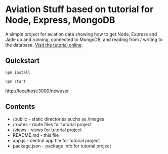 # Aviation Stuff based on tutorial for Node, Express, MongoDB

A simple project for aviation data showing how to get Node, Express and Jade up and running, connected to MongoDB, and reading from / writing to the database. [Visit the tutorial online](http://cwbuecheler.com/web/tutorials/2013/node-express-mongo/).

## Quickstart

```
npm install
```

```
npm start
```

[http://localhost:3000/newuser](http://localhost:3000/newuser)


## Contents

* /public - static directories suchs as /images
* /routes - route files for tutorial project
* /views - views for tutorial project
* README.md - this file
* app.js - central app file for tutorial project
* package.json - package info for tutorial project
